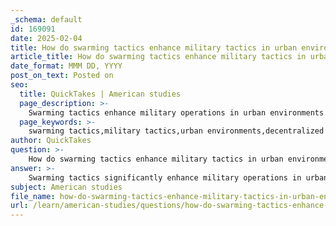```yaml
---
_schema: default
id: 169091
date: 2025-02-04
title: How do swarming tactics enhance military tactics in urban environments?
article_title: How do swarming tactics enhance military tactics in urban environments?
date_format: MMM DD, YYYY
post_on_text: Posted on
seo:
  title: QuickTakes | American studies
  page_description: >-
    Swarming tactics enhance military operations in urban environments by promoting decentralized decision-making, rapid adaptation, and the execution of simultaneous attacks, complicating enemy responses and illustrating a shift towards non-linear warfare strategies.
  page_keywords: >-
    swarming tactics,military tactics,urban environments,decentralized decision-making,urban warfare,Israeli Defense Forces,simultaneous attacks,multi-directional attacks,inverse geometry,adaptation,flexibility
author: QuickTakes
question: >-
    How do swarming tactics enhance military tactics in urban environments?
answer: >-
    Swarming tactics significantly enhance military operations in urban environments by leveraging decentralized decision-making, speed, and flexibility. These tactics involve the coordinated movement of multiple small units that operate semi-independently, allowing them to adapt quickly to changing situations and overwhelm larger forces.\n\nIn urban warfare, such as that seen during the Israeli-Palestinian conflict, swarming tactics enable military forces to execute simultaneous attacks from various directions. This approach complicates the enemy's ability to respond effectively, as they must defend against multiple threats at once. The Israeli Defense Forces (IDF) have effectively employed these tactics in operations in cities like Nablus and Jenin, where small, agile units navigate through complex urban landscapes, utilizing buildings and streets to their advantage.\n\nThe concept of "walking through walls," which involves creating access points through structures to bypass traditional routes, exemplifies how swarming tactics can be integrated into urban combat strategies. This method not only disrupts conventional movement patterns but also allows for greater operational flexibility, as soldiers can engage the enemy from unexpected angles.\n\nMoreover, the idea of "inverse geometry" plays a crucial role in urban warfare tactics. It refers to the reorganization of urban spaces to disrupt visibility and conventional movement, further enhancing the effectiveness of swarming tactics. By operating invisibly within the urban landscape, military units can execute their strategies with a higher degree of surprise and efficiency.\n\nIn summary, swarming tactics enhance military operations in urban environments by promoting rapid adaptation, decentralized command, and the ability to conduct simultaneous, multi-directional attacks. This approach not only increases the effectiveness of military engagements but also reflects a broader shift towards non-linear warfare strategies that challenge traditional military doctrines.
subject: American studies
file_name: how-do-swarming-tactics-enhance-military-tactics-in-urban-environments.md
url: /learn/american-studies/questions/how-do-swarming-tactics-enhance-military-tactics-in-urban-environments
---
```


&nbsp;